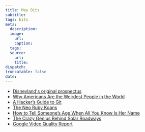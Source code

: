 ```yaml
---
title: May Bits
subtitle:
tags: bits
meta:
  description:
  image:
    url:
    caption:
  tags:
  source:
    url:
    title:
dispatch:
truncatable: false
date:
---
```


* [Disneyland's original prospectus][disneyLand]
* [Why Americans Are the Weirdest People in the World][americansWeird]
* [A Hacker’s Guide to Git][hackGit]
* [The Neo Ruby Koans][rubyKoans]
* [How to Tell Someone’s Age When All You Know Is Her Name][naemAge]
* [The Crazy Genius Behind Solar Roadways][solarRoadways]
* [Google Video Quality Report][gVQR]

[disneyLand]: http://boingboing.net/2014/05/20/disneylandprospectus.html
[americansWeird]: http://www.psmag.com/magazines/magazine-feature-story-magazines/joe-henrich-weird-ultimatum-game-shaking-up-psychology-economics-53135/
[hackGit]: http://wildlyinaccurate.com/a-hackers-guide-to-git
[rubyKoans]: http://rubykoans.com/ "Learn Ruby"
[naemAge]: http://fivethirtyeight.com/features/how-to-tell-someones-age-when-all-you-know-is-her-name/
[solarRoadways]: http://techcrunch.com/2014/05/25/the-crazy-genius-behind-solar-roadways/ "I feel dirty linking to TechCrunch"
[gVQR]: http://www.google.com/get/videoqualityreport/
